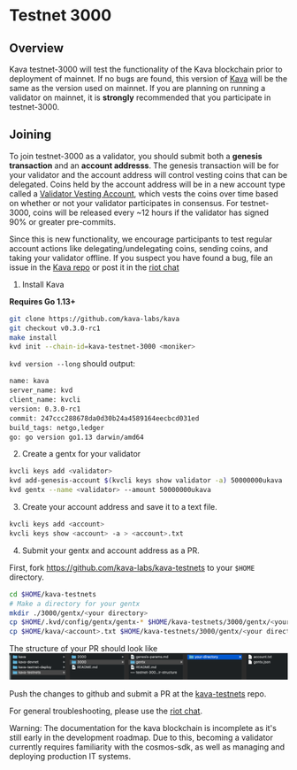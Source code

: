 # Testnet 3000

## Overview
Kava testnet-3000 will test the functionality of the Kava blockchain prior to deployment of mainnet. If no bugs are found, this version of [Kava](https://www.github.com/kava-labs/kava) will be the same as the version used on mainnet. If you are planning on running a validator on mainnet, it is **strongly** recommended that you participate in testnet-3000.

## Joining
To join testnet-3000 as a validator, you should submit both a **genesis transaction** and an **account addresss**. The genesis transaction will be for your validator and the account address will control vesting coins that can be delegated. Coins held by the account address will be in a new account type called a [Validator Vesting Account](https://github.com/Kava-Labs/kava/blob/master/x/validator-vesting/spec/01_concepts.md), which vests the coins over time based on whether or not your validator participates in consensus. For testnet-3000, coins will be released every ~12 hours if the validator has signed 90% or greater pre-commits.

 Since this is new functionality, we encourage participants to test regular account actions like delegating/undelegating coins, sending coins, and taking your validator offline. If you suspect you have found a bug, file an issue in the [Kava repo](https://www.github.com/kava-labs/kava/issues) or post it in the [riot chat](https://riot.im/app/#/room/#kava-validators:matrix.org)

1. Install Kava

**Requires Go 1.13+**

```sh
git clone https://github.com/kava-labs/kava
git checkout v0.3.0-rc1
make install
kvd init --chain-id=kava-testnet-3000 <moniker>
```

`kvd version --long` should output:

```sh
name: kava
server_name: kvd
client_name: kvcli
version: 0.3.0-rc1
commit: 247ccc288678da0d30b24a4589164eecbcd031ed
build_tags: netgo,ledger
go: go version go1.13 darwin/amd64
```

2. Create a gentx for your validator

```sh
kvcli keys add <validator>
kvd add-genesis-account $(kvcli keys show validator -a) 50000000ukava
kvd gentx --name <validator> --amount 50000000ukava
```

3. Create your account address and save it to a text file.

```sh
kvcli keys add <account>
kvcli keys show <account> -a > <account>.txt
```

4. Submit your gentx and account address as a PR.

First, fork https://github.com/kava-labs/kava-testnets to your `$HOME` directory.

```sh
cd $HOME/kava-testnets
# Make a directory for your gentx
mkdir ./3000/gentx/<your directory>
cp $HOME/.kvd/config/gentx/gentx-* $HOME/kava-testnets/3000/gentx/<your directory>/.
cp $HOME/kava/<account>.txt $HOME/kava-testnets/3000/gentx/<your director>/.
```

The structure of your PR should look like ![this](testnet-3000-dir-structure.png)

Push the changes to github and submit a PR at the [kava-testnets](https://github.com/kava-labs/kava-testnets) repo.

For general troubleshooting, please use the [riot chat](https://riot.im/app/#/room/#kava-validators:matrix.org).

Warning: The documentation for the kava blockchain is incomplete as it's still early in the development roadmap. Due to this, becoming a validator currently requires familiarity with the cosmos-sdk, as well as managing and deploying production IT systems.
